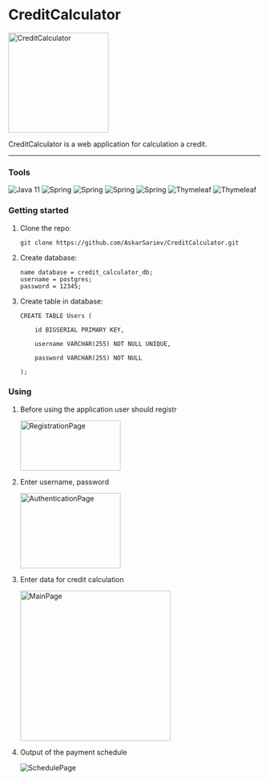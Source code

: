 # CreditCalculator

<image src="/images/CreditCalculator.png" alt="CreditCalculator" width="200" height="200">

<br/>

CreditCalculator is a web application for calculation a credit.

<hr/>

### Tools

![Java 11](https://img.shields.io/badge/-Java11-blue?style=plastic&appveyor)
![Spring](https://img.shields.io/badge/-Spring_Web-success?style=plastic&appveyor)
![Spring](https://img.shields.io/badge/-Spring_Data_JPA-success?style=plastic&appveyor)
![Spring](https://img.shields.io/badge/-Spring_Security-success?style=plastic&appveyor)
![Spring](https://img.shields.io/badge/-PostgreSQL-9cf?style=plastic&appveyor)
![Thymeleaf](https://img.shields.io/badge/-Thymeleaf-yellow?style=plastic&appveyor)
![Thymeleaf](https://img.shields.io/badge/-Validation-red?style=plastic&appveyor)

### Getting started

1. Clone the repo:

       git clone https://github.com/AskarSariev/CreditCalculator.git
      
2. Create database:

       name database = credit_calculator_db;
       username = postgres;
       password = 12345;
      
3. Create table in database:

       CREATE TABLE Users (
       
           id BIGSERIAL PRIMARY KEY,
           
           username VARCHAR(255) NOT NULL UNIQUE,
           
           password VARCHAR(255) NOT NULL
           
       );

### Using

1. Before using the application user should registr

   <image src="/images/Registration.jpg" alt="RegistrationPage" width="200" height="100">

2. Enter username, password

   <image src="/images/Auth.jpg" alt="AuthenticationPage" width="200" height="150">

3. Enter data for credit calculation

   <image src="/images/Main.jpg" alt="MainPage" width="300" height="300">

4. Output of the payment schedule

   <image src="/images/Schedule.jpg" alt="SchedulePage">
